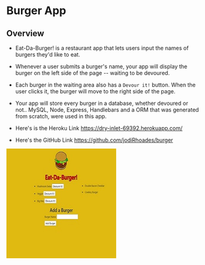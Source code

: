 # Burger App

## Overview
* Eat-Da-Burger! is a restaurant app that lets users input the names of burgers they'd like to eat.

* Whenever a user submits a burger's name, your app will display the burger on the left side of the page -- waiting to be devoured.

* Each burger in the waiting area also has a `Devour it!` button. When the user clicks it, the burger will move to the right side of the page.

* Your app will store every burger in a database, whether devoured or not..  MySQL, Node, Express, Handlebars and a ORM that was generated from scratch, were used in this app.

* Here's is the Heroku Link https://dry-inlet-69392.herokuapp.com/

* Here's the GitHub Link https://github.com/jodiRhoades/burger

![Image of Burger App](public\assets\css\image\burgerApp.jpg)

